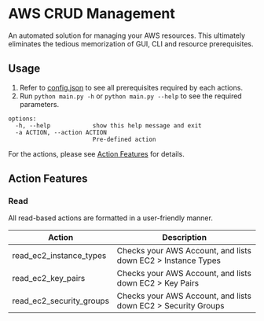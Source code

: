 # AWS CRUD Management

An automated solution for managing your AWS resources. This ultimately eliminates the tedious memorization of GUI, CLI and resource prerequisites.

## Usage

1. Refer to [config.json](config.json) to see all prerequisites required by each actions.
2. Run `python main.py -h` or `python main.py --help` to see the required parameters.

```commandline
options:
  -h, --help            show this help message and exit
  -a ACTION, --action ACTION
                        Pre-defined action
```

For the actions, please see [Action Features](#action-features) for details.

## Action Features

### Read

All read-based actions are formatted in a user-friendly manner.

| Action                   | Description                                                   |
|--------------------------|---------------------------------------------------------------|
| read_ec2_instance_types  | Checks your AWS Account, and lists down EC2 > Instance Types  |
| read_ec2_key_pairs       | Checks your AWS Account, and lists down EC2 > Key Pairs       |
| read_ec2_security_groups | Checks your AWS Account, and lists down EC2 > Security Groups |